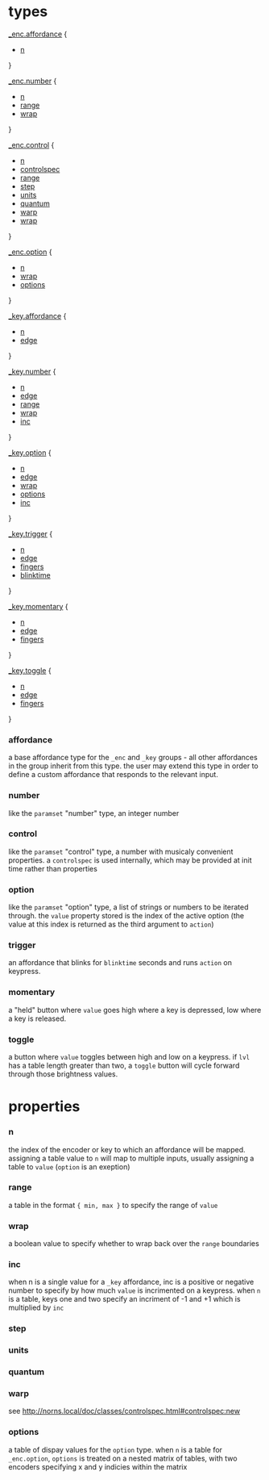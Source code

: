 # types

[_enc.affordance](#affordance) {
  - [n](#n)
  
}

[_enc.number](#number) {
  - [n](#n)
  - [range](#range)
  - [wrap](#wrap)
  
}

[_enc.control](#control) {
  - [n](#n)
  - [controlspec](#controlspec)
  - [range](#range)
  - [step](#step)
  - [units](#units)
  - [quantum](#quantum)
  - [warp](#warp)
  - [wrap](#wrap)
  
}

[_enc.option](#option) {
  - [n](#n)
  - [wrap](#wrap)
  - [options](#options)
  
}

[_key.affordance](#affordance) {
  - [n](#n)
  - [edge](../doc/grid.md#edge)
  
}

[_key.number](#number) {
  - [n](#n)
  - [edge](../doc/grid.md#edge)
  - [range](#range)
  - [wrap](#wrap)
  - [inc](#inc)
  
}

[_key.option](#option) {
  - [n](#n)
  - [edge](../doc/grid.md#edge)
  - [wrap](#wrap)
  - [options](#options)
  - [inc](#inc)
  
}

[_key.trigger](#trigger) {
  - [n](#n)
  - [edge](../doc/grid.md#edge)
  - [fingers](../doc/grid.md#fingers)
  - [blinktime](../doc/grid.md#blinktime)
  
}

[_key.momentary](#momentary) {
  - [n](#n)
  - [edge](../doc/grid.md#edge)
  - [fingers](../doc/grid.md#fingers)
  
}

[_key.toggle](#toggle) {
  - [n](#n)
  - [edge](../doc/grid.md#edge)
  - [fingers](../doc/grid.md#fingers)
  
}

### affordance

a base affordance type for the `_enc` and `_key` groups - all other affordances in the group inherit from this type. the user may extend this type in order to define a custom affordance that responds to the relevant input.

### number

like the `paramset` "number" type, an integer number

### control

like the `paramset` "control" type, a number with musicaly convenient properties. a `controlspec` is used internally, which may be provided at init time rather than properties

### option

like the `paramset` "option" type, a list of strings or numbers to be iterated through. the `value` property stored is the index of the active option (the value at this index is returned as the third argument to `action`)

### trigger

an affordance that blinks for `blinktime` seconds and runs `action` on keypress.

### momentary

a "held" button where `value` goes high where a key is depressed, low where a key is released.

### toggle

a button where `value` toggles between high and low on a keypress. if `lvl` has a table length greater than two, a `toggle` button will cycle forward through those brightness values.

# properties

### n

the index of the encoder or key to which an affordance will be mapped. assigning a table value to `n` will map to multiple inputs, usually assigning a table to `value` (`option` is an exeption)

### range

a table in the format `{ min, max }` to specify the range of `value`

### wrap

a boolean value to specify whether to wrap back over the `range` boundaries

### inc

when n is a single value for a `_key` affordance, inc is a positive or negative number to specify by how much `value` is incrimented on a keypress. when `n` is a table, keys one and two specify an incriment of -1 and +1 which is multiplied by `inc`

### step
### units
### quantum
### warp

see http://norns.local/doc/classes/controlspec.html#controlspec:new

### options

a table of dispay values for the `option` type. when `n` is a table for `_enc.option`, `options` is treated on a nested matrix of tables, with two encoders specifying x and y indicies within the matrix
